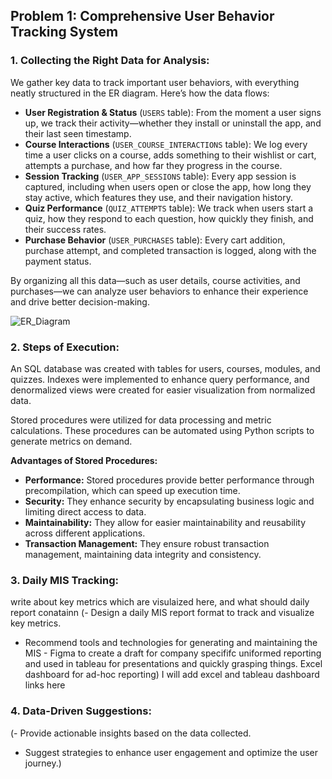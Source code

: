 ## Problem 1: Comprehensive User Behavior Tracking System

### 1. Collecting the Right Data for Analysis:
We gather key data to track important user behaviors, with everything neatly structured in the ER diagram. Here’s how the data flows:
- **User Registration & Status** (`USERS` table): From the moment a user signs up, we track their activity—whether they install or uninstall the app, and their last seen timestamp.
- **Course Interactions** (`USER_COURSE_INTERACTIONS` table): We log every time a user clicks on a course, adds something to their wishlist or cart, attempts a purchase, and how far they progress in the course.
- **Session Tracking** (`USER_APP_SESSIONS` table): Every app session is captured, including when users open or close the app, how long they stay active, which features they use, and their navigation history.
- **Quiz Performance** (`QUIZ_ATTEMPTS` table): We track when users start a quiz, how they respond to each question, how quickly they finish, and their success rates.
- **Purchase Behavior** (`USER_PURCHASES` table): Every cart addition, purchase attempt, and completed transaction is logged, along with the payment status.

By organizing all this data—such as user details, course activities, and purchases—we can analyze user behaviors to enhance their experience and drive better decision-making.

![ER_Diagram](https://github.com/user-attachments/assets/9db3a41a-d02c-4029-b207-ee654f6af73b)

### 2. Steps of Execution:
An SQL database was created with tables for users, courses, modules, and quizzes. Indexes were implemented to enhance query performance, and denormalized views were created for easier visualization from normalized data.

Stored procedures were utilized for data processing and metric calculations. These procedures can be automated using Python scripts to generate metrics on demand.

**Advantages of Stored Procedures:**
- **Performance:** Stored procedures provide better performance through precompilation, which can speed up execution time.
- **Security:** They enhance security by encapsulating business logic and limiting direct access to data.
- **Maintainability:** They allow for easier maintainability and reusability across different applications.
- **Transaction Management:** They ensure robust transaction management, maintaining data integrity and consistency.


### 3. Daily MIS Tracking:
write about key metrics which are visulaized here, and what should daily report conatainn
(- Design a daily MIS report format to track and visualize key metrics.
- Recommend tools and technologies for generating and maintaining the MIS - Figma to create a draft for company specififc uniformed reporting and used in tableau for presentations and quickly grasping things. Excel dashboard for ad-hoc reporting) I will add excel and tableau dashboard links here



### 4. Data-Driven Suggestions:
(- Provide actionable insights based on the data collected.
- Suggest strategies to enhance user engagement and optimize the user journey.)


